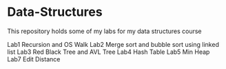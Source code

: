 # Data-Structures

This repository holds some of my labs for my data structures course

Lab1 Recursion and OS Walk
Lab2 Merge sort and bubble sort using linked list
Lab3 Red Black Tree and AVL Tree
Lab4 Hash Table
Lab5 Min Heap
Lab7 Edit Distance
